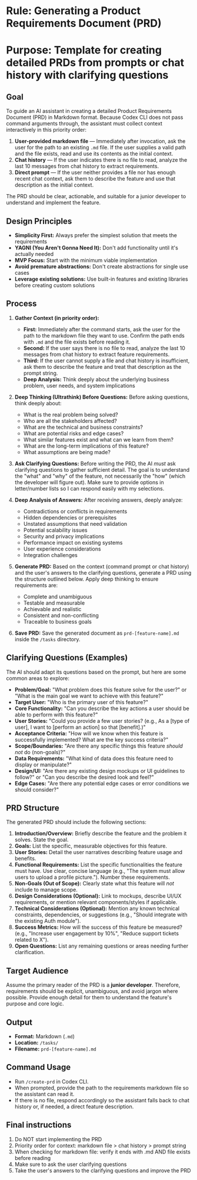 # Rule: Generating a Product Requirements Document (PRD)
# Purpose: Template for creating detailed PRDs from prompts or chat history with clarifying questions

## Goal

To guide an AI assistant in creating a detailed Product Requirements Document (PRD) in Markdown format. Because Codex CLI does not pass command arguments through, the assistant must collect context interactively in this priority order:
1. **User-provided markdown file** — Immediately after invocation, ask the user for the path to an existing `.md` file. If the user supplies a valid path and the file exists, read and use its contents as the initial context.
2. **Chat history** — If the user indicates there is no file to read, analyze the last 10 messages from chat history to extract requirements.
3. **Direct prompt** — If the user neither provides a file nor has enough recent chat context, ask them to describe the feature and use that description as the initial context.

The PRD should be clear, actionable, and suitable for a junior developer to understand and implement the feature.

## Design Principles

- **Simplicity First:** Always prefer the simplest solution that meets the requirements
- **YAGNI (You Aren't Gonna Need It):** Don't add functionality until it's actually needed
- **MVP Focus:** Start with the minimum viable implementation
- **Avoid premature abstractions:** Don't create abstractions for single use cases
- **Leverage existing solutions:** Use built-in features and existing libraries before creating custom solutions

## Process

1.  **Gather Context (in priority order):**
    - **First:** Immediately after the command starts, ask the user for the path to the markdown file they want to use. Confirm the path ends with `.md` and the file exists before reading it.
    - **Second:** If the user says there is no file to read, analyze the last 10 messages from chat history to extract feature requirements.
    - **Third:** If the user cannot supply a file and chat history is insufficient, ask them to describe the feature and treat that description as the prompt string.
    - **Deep Analysis:** Think deeply about the underlying business problem, user needs, and system implications

2.  **Deep Thinking (Ultrathink) Before Questions:**
    Before asking questions, think deeply about:
    - What is the real problem being solved?
    - Who are all the stakeholders affected?
    - What are the technical and business constraints?
    - What are potential risks and edge cases?
    - What similar features exist and what can we learn from them?
    - What are the long-term implications of this feature?
    - What assumptions are being made?

3.  **Ask Clarifying Questions:** Before writing the PRD, the AI *must* ask clarifying questions to gather sufficient detail. The goal is to understand the "what" and "why" of the feature, not necessarily the "how" (which the developer will figure out). Make sure to provide options in letter/number lists so I can respond easily with my selections.

4.  **Deep Analysis of Answers:**
    After receiving answers, deeply analyze:
    - Contradictions or conflicts in requirements
    - Hidden dependencies or prerequisites
    - Unstated assumptions that need validation
    - Potential scalability issues
    - Security and privacy implications
    - Performance impact on existing systems
    - User experience considerations
    - Integration challenges

5.  **Generate PRD:** Based on the context (command prompt or chat history) and the user's answers to the clarifying questions, generate a PRD using the structure outlined below. Apply deep thinking to ensure requirements are:
    - Complete and unambiguous
    - Testable and measurable
    - Achievable and realistic
    - Consistent and non-conflicting
    - Traceable to business goals

6.  **Save PRD:** Save the generated document as `prd-[feature-name].md` inside the `/tasks` directory.

## Clarifying Questions (Examples)

The AI should adapt its questions based on the prompt, but here are some common areas to explore:

*   **Problem/Goal:** "What problem does this feature solve for the user?" or "What is the main goal we want to achieve with this feature?"
*   **Target User:** "Who is the primary user of this feature?"
*   **Core Functionality:** "Can you describe the key actions a user should be able to perform with this feature?"
*   **User Stories:** "Could you provide a few user stories? (e.g., As a [type of user], I want to [perform an action] so that [benefit].)"
*   **Acceptance Criteria:** "How will we know when this feature is successfully implemented? What are the key success criteria?"
*   **Scope/Boundaries:** "Are there any specific things this feature *should not* do (non-goals)?"
*   **Data Requirements:** "What kind of data does this feature need to display or manipulate?"
*   **Design/UI:** "Are there any existing design mockups or UI guidelines to follow?" or "Can you describe the desired look and feel?"
*   **Edge Cases:** "Are there any potential edge cases or error conditions we should consider?"

## PRD Structure

The generated PRD should include the following sections:

1.  **Introduction/Overview:** Briefly describe the feature and the problem it solves. State the goal.
2.  **Goals:** List the specific, measurable objectives for this feature.
3.  **User Stories:** Detail the user narratives describing feature usage and benefits.
4.  **Functional Requirements:** List the specific functionalities the feature must have. Use clear, concise language (e.g., "The system must allow users to upload a profile picture."). Number these requirements.
5.  **Non-Goals (Out of Scope):** Clearly state what this feature will *not* include to manage scope.
6.  **Design Considerations (Optional):** Link to mockups, describe UI/UX requirements, or mention relevant components/styles if applicable.
7.  **Technical Considerations (Optional):** Mention any known technical constraints, dependencies, or suggestions (e.g., "Should integrate with the existing Auth module").
8.  **Success Metrics:** How will the success of this feature be measured? (e.g., "Increase user engagement by 10%", "Reduce support tickets related to X").
9.  **Open Questions:** List any remaining questions or areas needing further clarification.

## Target Audience

Assume the primary reader of the PRD is a **junior developer**. Therefore, requirements should be explicit, unambiguous, and avoid jargon where possible. Provide enough detail for them to understand the feature's purpose and core logic.

## Output

*   **Format:** Markdown (`.md`)
*   **Location:** `/tasks/`
*   **Filename:** `prd-[feature-name].md`

## Command Usage

- Run `/create-prd` in Codex CLI.
- When prompted, provide the path to the requirements markdown file so the assistant can read it.
- If there is no file, respond accordingly so the assistant falls back to chat history or, if needed, a direct feature description.

## Final instructions

1. Do NOT start implementing the PRD
2. Priority order for context: markdown file > chat history > prompt string
3. When checking for markdown file: verify it ends with .md AND file exists before reading
4. Make sure to ask the user clarifying questions
5. Take the user's answers to the clarifying questions and improve the PRD
